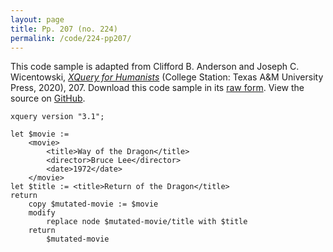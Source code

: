 ```yaml
---
layout: page
title: Pp. 207 (no. 224)
permalink: /code/224-pp207/
---
```


This code sample is adapted from Clifford B. Anderson and Joseph C. Wicentowski, 
[_XQuery for Humanists_](/) (College Station: Texas A&M University Press, 2020), 207. 
Download this code sample in its [raw form](/code/224-pp207/224-pp207.xq).
View the source on [GitHub](https://github.com/coding4humanists/xquery4humanists/blob/release/code/224-pp207/224-pp207.xq).

```xquery
xquery version "3.1";

let $movie :=
    <movie>
        <title>Way of the Dragon</title>
        <director>Bruce Lee</director>
        <date>1972</date>
    </movie>
let $title := <title>Return of the Dragon</title>
return
    copy $mutated-movie := $movie
    modify
        replace node $mutated-movie/title with $title
    return
        $mutated-movie
```  
